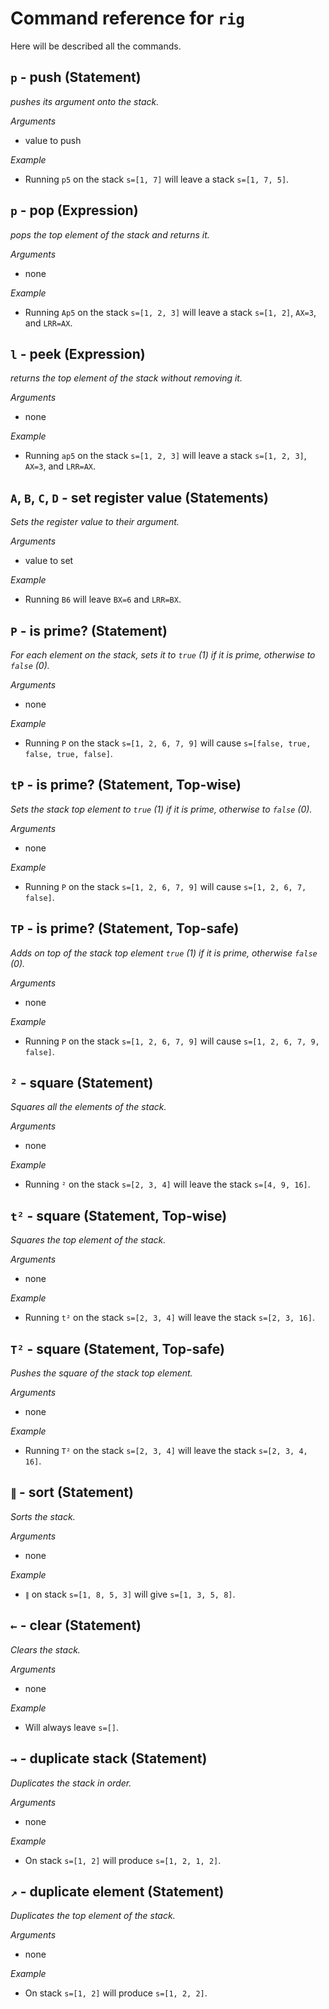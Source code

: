 # Command reference for `rig`

Here will be described all the commands.

## `p` - push (Statement)
_pushes its argument onto the stack._

*Arguments*
 - value to push

*Example* 
 - Running `p5` on the stack `s=[1, 7]` will leave a stack `s=[1, 7, 5]`.

## `p` - pop (Expression)
_pops the top element of the stack and returns it._

*Arguments*
 - none

*Example*
 - Running `Ap5` on the stack `s=[1, 2, 3]` will leave a stack `s=[1, 2]`, `AX=3`, and `LRR=AX`.

## `l` - peek (Expression)
_returns the top element of the stack without removing it._

*Arguments*
 - none

*Example*
 - Running `ap5` on the stack `s=[1, 2, 3]` will leave a stack `s=[1, 2, 3]`, `AX=3`, and `LRR=AX`.

## `A`, `B`, `C`, `D` - set register value (Statements)
_Sets the register value to their argument._

*Arguments*
 - value to set

*Example*
 - Running `B6` will leave `BX=6` and `LRR=BX`.

## `P` - is prime? (Statement)
_For each element on the stack, sets it to `true` (1) if it is prime, otherwise to `false` (0)._

*Arguments*
 - none

*Example*
 - Running `P` on the stack `s=[1, 2, 6, 7, 9]` will cause `s=[false, true, false, true, false]`.

## `tP` - is prime? (Statement, Top-wise)
_Sets the stack top element to `true` (1) if it is prime, otherwise to `false` (0)._

*Arguments*
 - none

*Example*
 - Running `P` on the stack `s=[1, 2, 6, 7, 9]` will cause `s=[1, 2, 6, 7, false]`.

## `TP` - is prime? (Statement, Top-safe)
_Adds on top of the stack top element `true` (1) if it is prime, otherwise `false` (0)._

*Arguments*
 - none

*Example*
 - Running `P` on the stack `s=[1, 2, 6, 7, 9]` will cause `s=[1, 2, 6, 7, 9, false]`.

## `²` - square (Statement)
_Squares all the elements of the stack._

*Arguments*
 - none

*Example*
 - Running `²` on the stack `s=[2, 3, 4]` will leave the stack `s=[4, 9, 16]`.

## `t²` - square (Statement, Top-wise)
_Squares the top element of the stack._

*Arguments*
 - none

*Example*
 - Running `t²` on the stack `s=[2, 3, 4]` will leave the stack `s=[2, 3, 16]`.

## `T²` - square (Statement, Top-safe)
_Pushes the square of the stack top element._

*Arguments*
 - none

*Example*
 - Running `T²` on the stack `s=[2, 3, 4]` will leave the stack `s=[2, 3, 4, 16]`.

## `∥` - sort (Statement)
_Sorts the stack._

*Arguments*
 - none

*Example*
 - `∥` on stack `s=[1, 8, 5, 3]` will give `s=[1, 3, 5, 8]`.

## `←` - clear (Statement)
_Clears the stack._

*Arguments*
 - none

*Example*
 - Will always leave `s=[]`.

## `→` - duplicate stack (Statement)
_Duplicates the stack in order._

*Arguments*
 - none

*Example*
 - On stack `s=[1, 2]` will produce `s=[1, 2, 1, 2]`.

## `↗` - duplicate element (Statement)
_Duplicates the top element of the stack._

*Arguments*
 - none

*Example*
 - On stack `s=[1, 2]` will produce `s=[1, 2, 2]`.